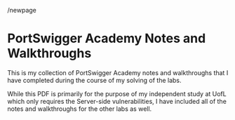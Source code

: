 /newpage
# PortSwigger Academy Notes and Walkthroughs

This is my collection of PortSwigger Academy notes and walkthroughs that I have completed during the course of my solving of the labs.

While this PDF is primarily for the purpose of my independent study at UofL which only requires the Server-side vulnerabilities, I have included all of the notes and walkthroughs for the other labs as well.